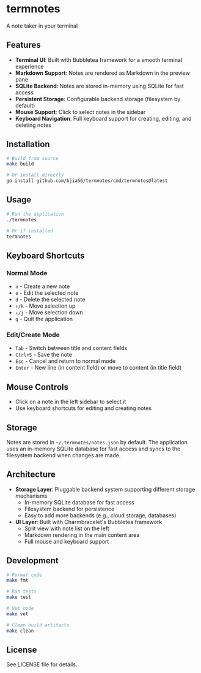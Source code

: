# termnotes
A note taker in your terminal

## Features

- **Terminal UI**: Built with Bubbletea framework for a smooth terminal experience
- **Markdown Support**: Notes are rendered as Markdown in the preview pane
- **SQLite Backend**: Notes are stored in-memory using SQLite for fast access
- **Persistent Storage**: Configurable backend storage (filesystem by default)
- **Mouse Support**: Click to select notes in the sidebar
- **Keyboard Navigation**: Full keyboard support for creating, editing, and deleting notes

## Installation

```bash
# Build from source
make build

# Or install directly
go install github.com/bjia56/termnotes/cmd/termnotes@latest
```

## Usage

```bash
# Run the application
./termnotes

# Or if installed
termnotes
```

## Keyboard Shortcuts

### Normal Mode
- `n` - Create a new note
- `e` - Edit the selected note
- `d` - Delete the selected note
- `↑/k` - Move selection up
- `↓/j` - Move selection down
- `q` - Quit the application

### Edit/Create Mode
- `Tab` - Switch between title and content fields
- `Ctrl+S` - Save the note
- `Esc` - Cancel and return to normal mode
- `Enter` - New line (in content field) or move to content (in title field)

## Mouse Controls

- Click on a note in the left sidebar to select it
- Use keyboard shortcuts for editing and creating notes

## Storage

Notes are stored in `~/.termnotes/notes.json` by default. The application uses an in-memory SQLite database for fast access and syncs to the filesystem backend when changes are made.

## Architecture

- **Storage Layer**: Pluggable backend system supporting different storage mechanisms
  - In-memory SQLite database for fast access
  - Filesystem backend for persistence
  - Easy to add more backends (e.g., cloud storage, databases)
- **UI Layer**: Built with Charmbracelet's Bubbletea framework
  - Split view with note list on the left
  - Markdown rendering in the main content area
  - Full mouse and keyboard support

## Development

```bash
# Format code
make fmt

# Run tests
make test

# Vet code
make vet

# Clean build artifacts
make clean
```

## License

See LICENSE file for details.

